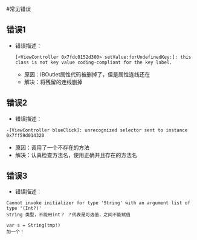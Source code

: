 #常见错误

## 错误1
 - 错误描述：
   
    ```objc
    [<ViewController 0x7fdc0152d300> setValue:forUndefinedKey:]: this class is not key value coding-compliant for the key label.
    ```
    - 原因：IBOutlet属性代码被删掉了，但是属性连线还在
    - 解决：将残留的连线删掉

## 错误2
 - 错误描述：
 ```objc
-[ViewController blueClick]: unrecognized selector sent to instance 0x7ff59d014320
 ```
- 原因：调用了一个不存在的方法
- 解决：认真检查方法名，使用正确并且存在的方法名






## 错误3
 - 错误描述：
```objc
Cannot invoke initializer for type 'String' with an argument list of type '(Int?)'
String 类型，不能用int？ ？代表是可选值，之间不能赋值

var s = String(tmp!)
加一个！

 ```
